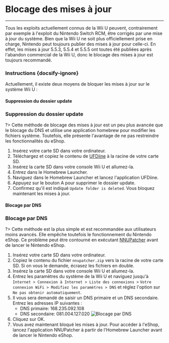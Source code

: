 # Blocage des mises à jour
---
Tous les exploits actuellement connus de la Wii U peuvent, contrairement par exemple à l'exploit du Nintendo Switch RCM, être corrigés par une mise à jour du système. Bien que la Wii U ne soit plus officiellement prise en charge, Nintendo peut toujours publier des mises à jour pour celle-ci. En effet, les mises à jour 5.5.3, 5.5.4 et 5.5.5 ont toutes été publiées après l'abandon commercial de la Wii U, donc le blocage des mises à jour est toujours recommandé.

### Instructions {docsify-ignore}

Actuellement, il existe deux moyens de bloquer les mises à jour sur le système Wii U :
<!-- tabs:start -->

#### **Suppression du dossier update**

### Suppression du dossier update

?> Cette méthode de blocage des mises à jour est un peu plus avancée que le blocage du DNS et utilise une application homebrew pour modifier les fichiers système. Toutefois, elle présente l'avantage de ne pas restreindre les fonctionnalités du eShop.
1. Insérez votre carte SD dans votre ordinateur.
1. Téléchargez et copiez le contenu de [UFDiine](https://github.com/GaryOderNichts/UFDiine/releases) à la racine de votre carte SD.
1. Insérez la carte SD dans votre console Wii U et allumez-la.
1. Entrez dans le Homebrew Launcher.
1. Naviguez dans le Homebrew Launcher et lancez l'application UFDiine.
1. Appuyez sur le bouton A pour supprimer le dossier update.
1. Confirmez qu'il est indiqué `Update folder is deleted`. Vous bloquez maintenant les mises à jour.

#### **Blocage par DNS**

### Blocage par DNS

?> Cette méthode est la plus simple et est recommandée aux utilisateurs moins avancés. Elle empêche toutefois le fonctionnement du Nintendo eShop. Ce problème peut être contourné en exécutant [NNUPatcher](https://www.wiiubru.com/appstore/zips/nnupatcher.zip) avant de lancer le Nintendo eShop.
1. Insérez votre carte SD dans votre ordinateur.
1. Copiez le contenu du fichier `nnupatcher.zip` vers la racine de votre carte SD. Si on vous le demande, écrasez les fichiers en double.
1. Insérez la carte SD dans votre console Wii U et allumez-la.
1. Entrez les paramètres du système de la Wii U et naviguez jusqu'à `Internet > Connexion à Internet > Liste des connexions >` `Votre connexion WiFi > Modifiez les paramètres > DNS` et réglez l'option sur `Ne pas obtenir automatiquement`.
1. Il vous sera demandé de saisir un DNS primaire et un DNS secondaire. Entrez les adresses IP suivantes :
    - DNS primaire: 168.235.092.108
    - DNS secondaire: 081.004.127.020 <img src="docs/assets/img/DNS.png" alt="Blocage par DNS" />
1. Cliquez sur OK.
1. Vous avez maintenant bloqué les mises à jour. Pour accéder à l'eShop, lancez l'application NNUPatcher à partir de l'Homebrew Launcher avant de lancer le Nintendo eShop.

<!-- tabs:end -->
